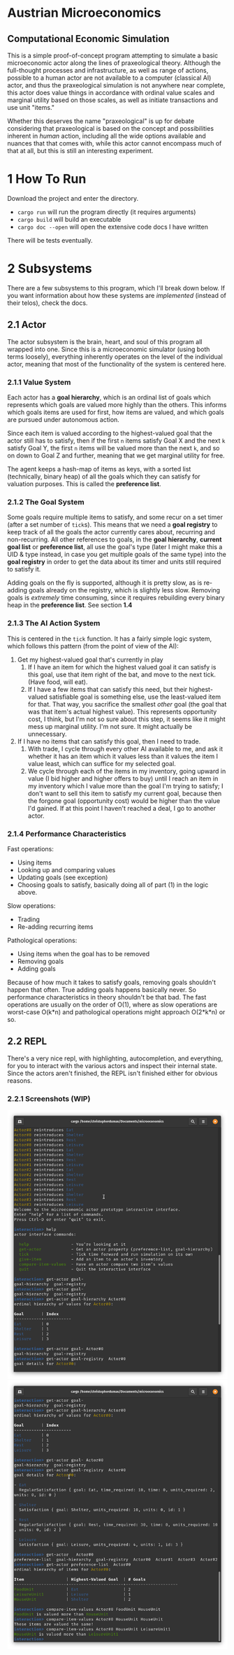 # Austrian Microeconomics
## Computational Economic Simulation

This is a simple proof-of-concept program attempting to simulate a basic
microeconomic actor along the lines of praxeological theory. Although the
full-thought processes and infrastructure, as well as range of actions, possible
to a human actor are not available to a computer (classical AI) actor, and thus
the praxeological simulation is not anywhere near complete, this actor does
value things in accordance with ordinal value scales and marginal utility based
on those scales, as well as initiate transactions and use unit "items."

Whether this deserves the name "praxeological" is up for debate considering that
praxeological is based on the concept and possibilities inherent in *human*
action, including all the wide options available and nuances that that comes
with, while this actor cannot encompass much of that at all, but this is still
an interesting experiment.

# 1 How To Run

Download the project and enter the directory.

- `cargo run` will run the program directly (it requires arguments)
- `cargo build` will build an executable
- `cargo doc --open` will open the extensive code docs I have written

There will be tests eventually.

# 2 Subsystems

There are a few subsystems to this program, which I'll break down below. If you
want information about how these systems are *implemented* (instead of their
telos), check the docs.

## 2.1 Actor

The actor subsystem is the brain, heart, and soul of this program all wrapped
into one. Since this is a microeconomic simulator (using both terms loosely),
everything inherently operates on the level of the individual actor, meaning
that most of the functionality of the system is centered here.

### 2.1.1 Value System

Each actor has a **goal hierarchy**, which is an ordinal list of goals which
represents which goals are valued more highly than the others. This informs
which goals items are used for first, how items are valued, and which goals are
pursued under autonomous action.

Since each item is valued according to the highest-valued goal that the actor
still has to satisfy, then if the first `n` items satisfy Goal X and the
next `k` satisfy Goal Y, the first `n` items will be valued more than the next
`k`, and so on down to Goal Z and further, meaning that we get marginal utility
for free.

The agent keeps a hash-map of items as keys, with a sorted list (technically,
binary heap) of all the goals which they can satisfy for valuation purposes.
This is called the **preference list**.

### 2.1.2 The Goal System

Some goals require multiple items to satisfy, and some recur on a set timer
(after a set number of `tick`s). This means that we need a **goal registry** to
keep track of all the goals the actor currently cares about, recurring and
non-recurring. All other references to goals, in the **goal hierarchy**,
**current goal list** or **preference list**, all use the goal's type (later I
might make this a UID & type instead, in case you get multiple goals of the same
type) into the **goal registry** in order to get the data about its timer and
units still required to satisfy it.

Adding goals on the fly is supported, although it is pretty slow, as is
re-adding goals already on the registry, which is slightly less slow. Removing
goals is *extremely* time consuming, since it requires rebuilding every binary
heap in the **preference list**. See section **1.4**

### 2.1.3 The AI Action System

This is centered in the `tick` function. It has a fairly simple logic system,
which follows this pattern (from the point of view of the AI):

1. Get my highest-valued goal that's currently in play
    1. If I have an item for which the highest valued goal it can satisfy is
       this goal, use that item right of the bat, and move to the next tick.
       (Have food, will eat).
    1. If I have a few items that can satisfy this need, but their
       highest-valued satisfiable goal is something else, use the least-valued
       item for that. That way, you sacrifice the smallest *other* goal (the
       goal that was that item's actual highest value). This represents
       opportunity cost, I think, but I'm not so sure about this step, it seems
       like it might mess up marginal utility. I'm not sure. It might actually
       be unnecessary.
1. If I have no items that can satisfy this goal, then I need to trade.
    1. With trade, I cycle through every other AI available to me, and ask it
       whether it has an item which it values less than it values the item I
       value least, which can suffice for my selected goal.
    1. We cycle through each of the items in my inventory, going upward in value
       (I bid higher and higher offers to buy) until I reach an item in my
       inventory which I value more than the goal I'm trying to satisfy; I don't
       want to sell this item to satisfy my current goal, because then the
       forgone goal (opportunity cost) would be higher than the value I'd
       gained. If at this point I haven't reached a deal, I go to another actor.
       
### 2.1.4 Performance Characteristics

Fast operations:

- Using items
- Looking up and comparing values
- Updating goals (see exception)
- Choosing goals to satisfy, basically doing all of part (1) in the logic above.

Slow operations:

- Trading
- Re-adding recurring items

Pathological operations:

- Using items when the goal has to be removed
- Removing goals
- Adding goals

Because of how much it takes to satisfy goals, removing goals shouldn't happen
that often. True adding goals happens basically never. So performance
characteristics in theory shouldn't be that bad. The fast operations are usually
on the order of O(1), where as slow operations are worst-case O(k\*n) and
pathological operations might approach O(2\*k\*n) or so.

## 2.2 REPL

There's a very nice repl, with highlighting, autocompletion, and everything, for
you to interact with the various actors and inspect their internal state. Since
the actors aren't finished, the REPL isn't finished either for obvious reasons.

### 2.2.1 Screenshots (WIP)

![WIP 1](SC1.png)
![WIP 2](SC2.png)
